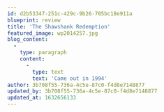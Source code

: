 ```yaml
---
id: d2b53347-251c-429c-9b26-705bc18e911a
blueprint: review
title: 'The Shawshank Redemption'
featured_image: wp2014257.jpg
blog_content:
  -
    type: paragraph
    content:
      -
        type: text
        text: 'Came out in 1994'
author: 3b708f55-736a-4c5e-87c0-f4d8e7148877
updated_by: 3b708f55-736a-4c5e-87c0-f4d8e7148877
updated_at: 1632656133
---
```

